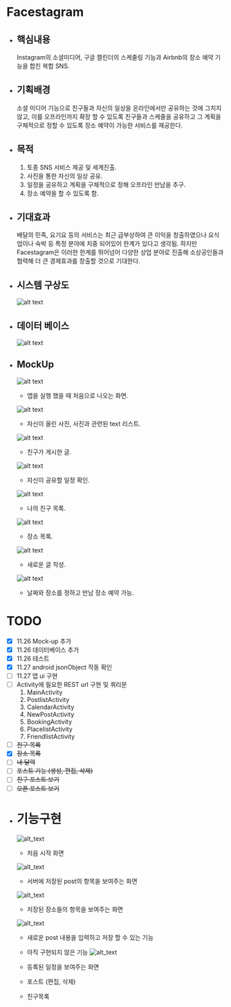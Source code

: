 # Facestagram
* ## 핵심내용
    Instagram의 소셜미디어, 구글 캘린더의 스케줄링 기능과 Airbnb의 장소 예약 기능을 합친 복합 SNS.
* ## 기획배경
    소셜 미디어 기능으로 친구들과 자신의 일상을 온라인에서만 공유하는 것에 그치지 않고, 이를 오프라인까지 확장 할 수 있도록 친구들과 스케줄을 공유하고 그 계획을 구체적으로 정할 수 있도록 장소 예약이 가능한 서비스를 제공한다.
* ## 목적
    1. 토종 SNS 서비스 제공 및 세계진출.
    1. 사진을 통한 자신의 일상 공유.
    1. 일정을 공유하고 계획을 구체적으로 정해 오프라인 만남을 추구.
    1. 장소 예약을 할 수 있도록 함.
* ## 기대효과
    배달의 민족, 요기요 등의 서비스는 최근 급부상하여 큰 이익을 창출하였으나 요식업이나 숙박 등 특정 분야에 치중 되어있어 한계가 있다고 생각됨. 하지만 Facestagram은 이러한 한계를 뛰어넘어 다양한 상업 분야로 진출해 소상공인들과 협력해 더 큰 경제효과를 창출할 것으로 기대한다.
* ## 시스템 구상도
    ![alt text](github/system.png)
* ## 데이터 베이스
    ![alt text](github/diagram.png)
* ## MockUp
    ![alt text](github/FirstPage.PNG)   
    * 앱을 실행 했을 때 처음으로 나오는 화면.
    
    ![alt text](github/PostView.PNG)
    * 자신이 올린 사진, 사진과 관련된 text 리스트.
    
    ![alt text](github/MyPost.PNG)
    * 친구가 게시한 글.
    
    ![alt text](github/Calendar.PNG)
    * 자신이 공유할 일정 확인.
    
    ![alt text](github/FriendsList.PNG)
    * 나의 친구 목록.
    
    ![alt text](github/Placelist.PNG)
    * 장소 목록.
    
    ![alt text](github/NewPost.PNG)
    * 새로운 글 작성.
    
    ![alt text](github/Booking.PNG)
    * 날짜와 장소를 정하고 만남 장소 예약 가능.
    
# TODO
- [x] 11.26 Mock-up 추가
- [x] 11.26 데이터베이스 추가
- [x] 11.26 테스트
- [x] 11.27 android jsonObject 작동 확인
- [ ] 11.27 앱 ui 구현
- [ ] Activity에 필요한 REST url 구현 및 쿼리문
    1. MainActivity
    1. PostlistActivity
    1. CalendarActivity
    1. NewPostActivity
    1. BookingActivity
    1. PlacelistActivity
    1. FriendlistActivity
- [ ] ~~친구 목록~~
- [x] ~~장소 목록~~
- [ ] ~~내 달력~~
- [ ] ~~포스트 기능 (생성, 편집, 삭제)~~
- [ ] ~~친구 포스트 보기~~
- [ ] ~~오픈 포스트 보기~~

* # 기능구현
    ![alt_text](github/firsttime.PNG)
    * 처음 시작 화면
    
    ![alt_text](github/postlist.png)
    * 서버에 저장된 post의 항목을 보여주는 화면
    
    ![alt_text](github/placelistactivity.PNG)
    * 저장된 장소들의 항목을 보여주는 화면
    
    ![alt_text](github/newpostactivity.PNG)
    * 새로운 post 내용을 입력하고 저장 할 수 있는 기능
    
    * 아직 구현되지 않은 기능
    ![alt_text](github/calendarActivity.PNG)
    * 등록된 일정을 보여주는 화면
    * 포스트 (편집, 삭제)
    * 친구목록
    